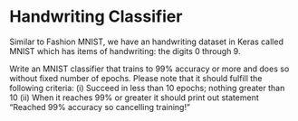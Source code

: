 # Handwriting Classifier

Similar to Fashion MNIST, we have an handwriting dataset in Keras called MNIST which has items of handwriting: the digits 0 through 9.

Write an MNIST classifier that trains to 99% accuracy or more and does so without fixed number of epochs. Please note that it should fulfill the following criteria:
(i) Succeed in less than 10 epochs; nothing greater than 10
(ii) When it reaches 99% or greater it should print out statement “Reached 99% accuracy so cancelling training!”

